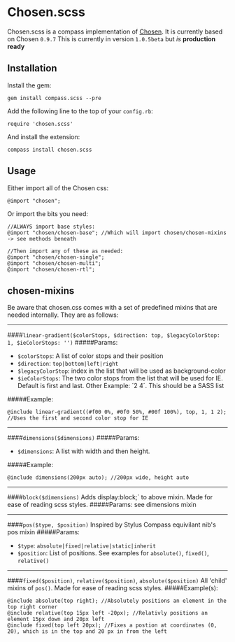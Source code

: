 Chosen.scss
===========
Chosen.scss is a compass implementation of [Chosen](http://harvesthq.github.com/chosen/). It is currently based on Chosen `0.9.7`
This is currently in version `1.0.5beta` but *is* __production ready__

Installation
------------
Install the gem:

    gem install compass.scss --pre

Add the following line to the top of your `config.rb`:

    require 'chosen.scss'

And install the extension:

    compass install chosen.scss

Usage
-----
Either import all of the Chosen css:

	@import "chosen";

Or import the bits you need:

	//ALWAYS import base styles:
	@import "chosen/chosen-base"; //Which will import chosen/chosen-mixins -> see methods beneath
	
	//Then import any of these as needed:
	@import "chosen/chosen-single";
	@import "chosen/chosen-multi";
	@import "chosen/chosen-rtl";

chosen-mixins
-------------
Be aware that chosen.css comes with a set of predefined mixins that are needed internally.
They are as follows:

* * *

####`linear-gradient($colorStops, $direction: top, $legacyColorStop: 1, $ieColorStops: '')`
#####Params:
* `$colorStops`: A list of color stops and their position
* `$direction`: `top|bottom|left|right`
* `$legacyColorStop`: index in the list that will be used as background-color
* `$ieColorStops`: The two color stops from the list that will be used for IE. Default is first and last. Other Example: ´2 4´. This should be a SASS list

#####Example:

	@include linear-gradient((#f00 0%, #0f0 50%, #00f 100%), top, 1, 1 2); //Uses the first and second color stop for IE

* * *

####`dimensions($dimensions)`
#####Params:
* `$dimensions`: A list with width and then height.

#####Example:

	@include dimensions(200px auto); //200px wide, height auto

* * *

####`block($dimensions)`
Adds display:block;` to above mixin. Made for ease of reading scss styles.
#####Params:
see dimensions mixin

* * *

####`pos($type, $position)`
Inspired by Stylus Compass equivilant nib's pos mixin
#####Params:
* `$type`: `absolute|fixed|relative|static|inherit`
* `$position`: List of positions. See examples for `absolute()`, `fixed()`, `relative()`

* * *

####`fixed($position)`, `relative($position)`, `absolute($position)`
All 'child' mixins of `pos()`. Made for ease of reading scss styles.
#####Example(s):

	@include absolute(top right); //Absolutely positions an element in the top right corner
	@include relative(top 15px left -20px); //Relativly positions an element 15px down and 20px left
	@include fixed(top left 20px); //Fixes a postion at coordinates (0, 20), which is in the top and 20 px in from the left